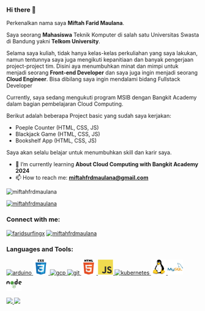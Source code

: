 ### Hi there 👋

<!--
**miftahfrdmaulana/miftahfrdmaulana** is a ✨ _special_ ✨ repository because its `README.md` (this file) appears on your GitHub profile.

Here are some ideas to get you started:

- 🔭 I’m currently working on ...

- 👯 I’m looking to collaborate on ...
- 🤔 I’m looking for help with ...
- 💬 Ask me about ...

- 😄 Pronouns: ...
- ⚡ Fun fact: ...
-->

Perkenalkan nama saya **Miftah Farid Maulana**.<br>

Saya seorang **Mahasiswa** Teknik Komputer di salah satu Universitas Swasta di Bandung yakni **Telkom University**.<br>

Selama saya kuliah, tidak hanya kelas-kelas perkuliahan yang saya lakukan, namun tentunnya saya juga mengikuti kepanitiaan dan banyak pengerjaan project-project tim.
Disini aya menumbuhkan minat dan mimpi untuk menjadi seorang **Front-end Developer** dan saya juga ingin menjadi seorang **Cloud Engineer**. Bisa dibilang saya ingin mendalami bidang Fullstack Developer<br>

Currently, saya sedang mengukuti program MSIB dengan Bangkit Academy dalam bagian pembelajaran Cloud Computing.<br>

Berikut adalah beberapa Project basic yang sudah saya kerjakan:<br>
* Poeple Counter (HTML, CSS, JS)
* Blackjack Game (HTML, CSS, JS)
* Bookshelf App (HTML, CSS, JS)<br>

Saya akan selalu belajar untuk menumbuhkan skill dan karir saya.
- 🌱 I’m currently learning **About Cloud Computing with Bangkit Academy 2024**
- 📫 How to reach me: **miftahfrdmaulana@gmail.com**

<p align="left"> <img src="https://komarev.com/ghpvc/?username=miftahfrdmaulana&label=Profile%20views&color=0e75b6&style=flat" alt="miftahfrdmaulana" /> </p>

<p align="left"> <a href="https://github.com/ryo-ma/github-profile-trophy"><img src="https://github-profile-trophy.vercel.app/?username=miftahfrdmaulana" alt="miftahfrdmaulana" /></a> </p>

<h3 align="left">Connect with me:</h3>
<p align="left">
<a href="https://twitter.com/faridsurfingx" target="blank"><img align="center" src="https://raw.githubusercontent.com/rahuldkjain/github-profile-readme-generator/master/src/images/icons/Social/twitter.svg" alt="faridsurfingx" height="30" width="40" /></a>
<a href="https://linkedin.com/in/miftahfrdmaulana" target="blank"><img align="center" src="https://raw.githubusercontent.com/rahuldkjain/github-profile-readme-generator/master/src/images/icons/Social/linked-in-alt.svg" alt="miftahfrdmaulana" height="30" width="40" /></a>
</p>

<h3 align="left">Languages and Tools:</h3>
<p align="left"> <a href="https://www.arduino.cc/" target="_blank" rel="noreferrer"> <img src="https://cdn.worldvectorlogo.com/logos/arduino-1.svg" alt="arduino" width="40" height="40"/> </a> <a href="https://www.w3schools.com/css/" target="_blank" rel="noreferrer"> <img src="https://raw.githubusercontent.com/devicons/devicon/master/icons/css3/css3-original-wordmark.svg" alt="css3" width="40" height="40"/> </a> <a href="https://cloud.google.com" target="_blank" rel="noreferrer"> <img src="https://www.vectorlogo.zone/logos/google_cloud/google_cloud-icon.svg" alt="gcp" width="40" height="40"/> </a> <a href="https://git-scm.com/" target="_blank" rel="noreferrer"> <img src="https://www.vectorlogo.zone/logos/git-scm/git-scm-icon.svg" alt="git" width="40" height="40"/> </a> <a href="https://www.w3.org/html/" target="_blank" rel="noreferrer"> <img src="https://raw.githubusercontent.com/devicons/devicon/master/icons/html5/html5-original-wordmark.svg" alt="html5" width="40" height="40"/> </a> <a href="https://developer.mozilla.org/en-US/docs/Web/JavaScript" target="_blank" rel="noreferrer"> <img src="https://raw.githubusercontent.com/devicons/devicon/master/icons/javascript/javascript-original.svg" alt="javascript" width="40" height="40"/> </a> <a href="https://kubernetes.io" target="_blank" rel="noreferrer"> <img src="https://www.vectorlogo.zone/logos/kubernetes/kubernetes-icon.svg" alt="kubernetes" width="40" height="40"/> </a> <a href="https://www.linux.org/" target="_blank" rel="noreferrer"> <img src="https://raw.githubusercontent.com/devicons/devicon/master/icons/linux/linux-original.svg" alt="linux" width="40" height="40"/> </a> <a href="https://www.mysql.com/" target="_blank" rel="noreferrer"> <img src="https://raw.githubusercontent.com/devicons/devicon/master/icons/mysql/mysql-original-wordmark.svg" alt="mysql" width="40" height="40"/> </a> <a href="https://nodejs.org" target="_blank" rel="noreferrer"> <img src="https://raw.githubusercontent.com/devicons/devicon/master/icons/nodejs/nodejs-original-wordmark.svg" alt="nodejs" width="40" height="40"/> </a> </p>

<p align="left">
<a href="https://github.com/miftahfrdmaulana">
  <img height="180em" src="https://github-readme-stats-eight-theta.vercel.app/api?username=miftahfrdmaulana&show_icons=true&theme=algolia&include_all_commits=true&count_private=true"/>
  <img height="180em" src="https://github-readme-stats-eight-theta.vercel.app/api/top-langs/?username=miftahfrdmaulana&layout=compact&theme=algolia"/>
</a>
</p>
